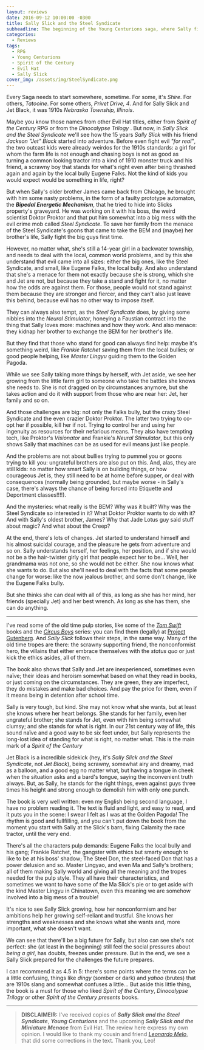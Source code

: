 ```yaml
---
layout: reviews
date: 2016-09-12 10:00:00 -0300
title: Sally Slick and the Steel Syndicate
subheadline: The beginning of the Young Centurions saga, where Sally fights against a crazy crime boss
categories:
  - Reviews
tags:  
  - RPG
  - Young Centurions
  - Spirit of the Century
  - Evil Hat
  - Sally Slick
cover_img: /assets/img/SteelSyndicate.png
---
```


Every Saga needs to start somewhere, sometime. For some, it's _Shire_. For others, _Tatooine_. For some others, _Privet Drive, 4_. And for Sally Slick and Jet Black, it was 1910s _Nebraska Township, Illinois_.

Maybe you know those names from other Evil Hat titles, either from _Spirit of the Century_ RPG or from the _Dinocalypse Trilogy_ . But now, in _Sally Slick and the Steel Syndicate_ we'll see how the 15 years _Sally Slick_ with his friend _Jackson "Jet" Black_ started into adventure. Before even fight evil _"for real"_, the two outcast kids were already weirdos for the 1910s standards: a girl for whom the farm life is not enough and chasing boys is not as good as turning a common looking tractor into a kind of 1910 monster truck and his friend, a scrawny boy that stands for what's right even after being thrashed again and again by the local bully Eugene Falks. Not the kind of kids you would expect would be something in life, right?

But when Sally's older brother James came back from Chicago, he brought with him some nasty problems, in the form of a faulty prototype automaton, the ___Bipedal Energetic Mechanism___, that he tried to hide into Slicks property's graveyard. He was  working on it with his boss, the weird scientist Doktor Proktor and that put him somewhat into a big mess with the evil crime mob called _Steel Syndicate_. To save her family from the menace of the Steel Syndicate's goons that came to take the BEM and (maybe) her brother's life, Sally fight the big guys first time. 

However, no matter what, she's still a 14-year girl in a backwater township, and needs to deal with the local, common world problems, and by this she understand that evil came into all sizes: either the big ones, like the Steel Syndicate, and small, like Eugene Falks, the local bully. And also understand that she's a menace for them not exactly because she is strong, which she and Jet are not, but because they take a stand and fight for it, no matter how the odds are against them. For those, people would not stand against them because they are stronger and fiercer, and they can't also just leave this behind, because evil has no other way to impose itself.

They can always also tempt, as the _Steel Syndicate_ does, by giving some nibbles into the _Neural Stimulator_, honeying a Faustian contract into the thing that Sally loves more: machines and how they work. And also menace: they kidnap her brother to exchange the BEM for her brother's life. 

But they find that those who stand for good can always find help: maybe it's something weird, like _Frankie Ratchet_ saving them from the local bullies; or good people helping, like _Master Lingyu_ guiding them to the Golden Pagoda.

While we see Sally taking more things by herself, with Jet aside, we see her growing from the little farm girl to someone who take the battles she knows she needs to. She is not dragged on by circumstances anymore, but she takes action and do it with support from those who are near her: Jet, her family and so on.

And those challenges are big: not only the Falks bully, but the crazy Steel Syndicate and the even crazier Doktor Proktor. The latter two trying to co-opt her if possible, kill her if not. Trying to control her and using her ingenuity as resources for their nefarious means. They also have tempting tech, like Proktor's _Visionator_ and Frankie's _Neural Stimulator_, but this only shows Sally that machines can be as used for evil means just like people.

And the problems are not about bullies trying to pummel you or goons trying to kill you: ungrateful brothers are also put on this. And, alas, they are still kids: no matter how smart Sally is on building things, or how courageous Jet is, they still need to be at home before supper, or deal with consequences (normally being grounded, but maybe worse - in Sally's case, there's always the chance of being forced into Etiquette and Deportment classes!!!!).

And the mysteries: what really is the BEM? Why was it built? Why was the Steel Syndicate so interested in it? What Doktor Proktor wants to do with it? And with Sally's oldest brother, James? Why that Jade Lotus guy said stuff about magic? And what about the Creep?

At the end, there's lots of changes. Jet started to understand himself and his almost suicidal courage, and the pleasure he gets from adventure and so on. Sally understands herself, her feelings, her position, and if she would not be a the hair-twister girly girl that people expect her to be... Well, her grandmama was not one, so she would not be either. She now knows what she wants to do. But also she'll need to deal with the facts that some people change for worse: like the now jealous brother, and some don't change, like the Eugene Falks bully.

But she thinks she can deal with all of this, as long as she has her mind, her friends (specially Jet) and her best wrench. As long as she has them, she can do anything.

---

I've read some of the old time pulp stories, like some of the [_Tom Swift_][tom-swift] books and the [_Circus Boys_][circus-boys] series: you can find them (legally) at [Project Gutenberg][pg]. And _Sally Slick_ follows their steps, in the same way. Many of the old time tropes are there: the scrawny supporting friend, the nonconformist hero, the villains that either embrace themselves with the _status quo_ or just kick the ethics asides, all of them.

The book also shows that Sally and Jet are inexperienced, sometimes even naïve; their ideas and heroism somewhat based on what they read in books, or just coming on the circumstances. They are green, they are imperfect, they do mistakes and make bad choices. And pay the price for them, even if it means being in detention after school time.

Sally is very tough, but kind. She may not know what she wants, but at least she knows where her heart belongs. She stands for her family, even her ungrateful brother; she stands for Jet, even with him being somewhat clumsy; and she stands for what is right. In our 21st century way of life, this sound naïve and a good way to be six feet under, but Sally represents the long-lost idea of standing for what is right, no matter what. This is the main mark of a _Spirit of the Century_

Jet Black is a incredible sidekick (hey, it's _Sally Slick and the Steel Syndicate_, not _Jet Black_), being scrawny, somewhat airy and dreamy, mad as a balloon, and a good egg no matter what, but having a tongue in cheek when the situation asks and a bard's tongue, saying the inconvenient truth always. But, as Sally, he stands for the right things, even against guys three times his height and strong enough to demolish him with only one punch.

The book is very well written: even my English being second language, I have no problem reading it. The text is fluid and light, and easy to read, and it puts you in the scene: I swear I felt as I was at the Golden Pagoda! The rhythm is good and fullfilling, and you can't put down the book from the moment you start with Sally at the Slick's barn, fixing Calamity the race tractor, until the very end.

There's all the characters pulp demands: Eugene Falks the local bully and his gang; Frankie Ratchet, the gangster with ethics but smarty enough to like to be at his boss' shadow; The Steel Don, the steel-faced Don that has a power delusion and so. Master Lingyao, and even Ma and Sally's brothers; all of them making Sally world and giving all the meaning and the tropes needed for the pulp style. They all have their characteristics, and sometimes we want to have some of the Ma Slick's pie or to get aside with the kind Master Lingyu in Chinatown, even this meaning we are somehow involved into a big mess of a trouble!

It's nice to see Sally Slick growing, how her nonconformism and her ambitions help her growing self-reliant and trustful. She knows her strengths and weaknesses and she knows what she wants and, more important, what she doesn't want. 

We can see that there'll be a big future for Sally, but also can see she's not perfect: she (at least in the beginning) still feel the social pressures about _being a girl_, has doubts, freezes under pressure. But in the end, we see a Sally Slick prepared for the challenges the future prepares.

I can recommend it as 4.5 in 5: there's some points where the terms can be a little confusing, things like _dingy_ (somber or dark) and _yahoo_ (brutes)  that are 1910s slang and somewhat confuses a little... But aside this little thing, the book is a must for those who liked _Spirit of the Century_, _Dinocalypse Trilogy_ or other _Spirit of the Century presents_ books.

---

> __DISCLAIMEIR:__ I've received copies of ___Sally Slick and the Steel Syndicate___, ___Young Centurions___ and the upcoming ___Sally Slick and the Miniature Menace___ from Evil Hat. The review here express my own opinion. I would like to thank my cousin and friend [_Leonardo Melo_](http://twitter.com/leomeloxp), that did some corrections in the text. Thank you, Leo!

[pg]: https://www.gutenberg.org/
[tom-swift]: https://www.gutenberg.org/ebooks/author/267
[circus-boys]: https://www.gutenberg.org/ebooks/author/928
